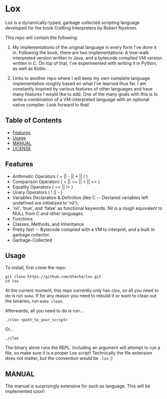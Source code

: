 # Lox

Lox is a dynamically-typed, garbage collected scripting language developed for the book Crafting Interpreters by Robert Nystrom.

This repo will contain the following:

1. My implementations of the original language in every form I've done it in. Following the book, there are two implementations: A tree-walk interpreted version written in Java, and a bytecode compiled VM version written in C. On top of that, I've experimented with writing it in Python, as well as Kotlin.

2. Links to another repo where I will keep my own complete language implementation roughly based on what I've learned thus far. I am constantly inspired by various features of other languages and have many features I would like to add. One of the many goals with this is to write a combination of a VM-interpreted language with an optional native compiler. Look forward to that!


## Table of Contents

- [Features](#features)
- [Usage](#usage)
- [MANUAL](#manual)
- [LICENSE](https://github.com/Utecha/Lax/blob/main/LICENSE)

## Features

- Arithmetic Operators ( + || - || * || / )
- Comparison Operators ( > || >= || < || <= )
- Equality Operators ( == || != )
- Unary Operators ( ! || - )
- Variables Declaration & Definition (like C -- Declared variables left undefined are initialized to 'nil');
- 'nil', 'true', and 'false' as functional keywords. Nil is a rough equivalent to NULL from C and other languages.
- Functions
- Classes, Methods, and Inheritance
- Pretty fast -- Bytecode compiled with a VM to interpret, and a built in garbage collector.
- Garbage-Collected

## Usage

To install, first clone the repo:

```console
git clone https://github.com/Utecha/lox.git
cd lox
```

At the current moment, this repo currently only has clox, so all you need to do is run ```make```. If for any reason you need to rebuild it or want to clean out the binaries, run ```make clean```.

Afterwards, all you need to do is run...

```console
./clox <path_to_your_script>
```

Or...

```console
./clox
```

The binary alone runs the REPL. Including an argument will attempt to run a file, so make sure it is a proper Lox script! Technically the file extension does not matter, but the convention would be ```.lox``` :)


## MANUAL

The manual is surprisingly extensive for such as language. This will be implemented soon!
